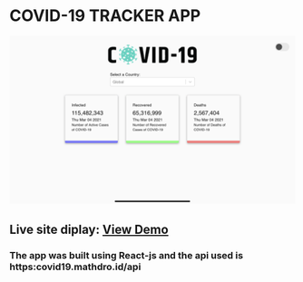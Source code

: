 # COVID-19 TRACKER APP

<a href="https://react-covid-tracker-git-master-fu4303.vercel.app/" target="blank">
<img src="covid19.png" />
</a>

## Live site diplay: <a href="https://react-covid-tracker-git-master-fu4303.vercel.app/" target="blank">View Demo</a>


### The app was built using React-js and the api used is https:covid19.mathdro.id/api

